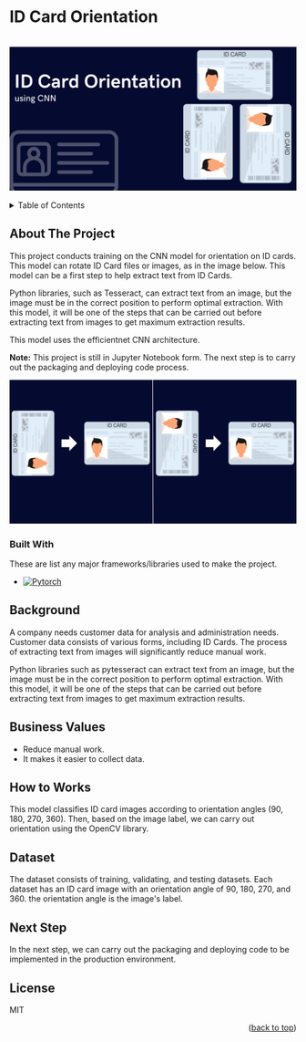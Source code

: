 # ID Card Orientation

<br />
<div align="center">
  <a href="">
    <img src="static/ID Card Orientation.png">
  </a>
</div>

<p></p>

<!-- TABLE OF CONTENTS -->
<details>
  <p>
  <summary>Table of Contents</summary>
  <ol>
    <li>
      <a href="#about-the-project">About The Project</a>
      <ul>
        <li><a href="#built-with">Built With</a></li>
      </ul>
    </li>
    <li><a href="#background">Background</a></li>
    <li><a href="#business-values">Business Values</a></li>
    <li><a href="#how-to-works">How to Works</a></li>
    <li><a href="#dataset">Dataset</a></li>
    <li><a href="#next-step">Next Step</a></li>
    <li><a href="#license">License</a></li>
  </ol>
  </p>
</details>


<p></p>

<!-- ABOUT THE PROJECT -->
## About The Project

This project conducts training on the CNN model for orientation on ID cards. This model can rotate ID Card files or images, as in the image below. This model can be a first step to help extract text from ID Cards.

Python libraries, such as Tesseract, can extract text from an image, but the image must be in the correct position to perform optimal extraction. With this model, it will be one of the steps that can be carried out before extracting text from images to get maximum extraction results.

This model uses the efficientnet CNN architecture.

**Note:** This project is still in Jupyter Notebook form. The next step is to carry out the packaging and deploying code process.

<div align="center">
  <a href="">
    <img src="static/Orientation.png">
  </a>
</div>


### Built With

These are list any major frameworks/libraries used to make the project.

* [![Pytorch][Pytorch]][Pytorch-url]


## Background

A company needs customer data for analysis and administration needs. Customer data consists of various forms, including ID Cards. The process of extracting text from images will significantly reduce manual work.

Python libraries such as pytesseract can extract text from an image, but the image must be in the correct position to perform optimal extraction. With this model, it will be one of the steps that can be carried out before extracting text from images to get maximum extraction results.

## Business Values
- Reduce manual work.
- It makes it easier to collect data.

## How to Works
This model classifies ID card images according to orientation angles (90, 180, 270, 360). Then, based on the image label, we can carry out orientation using the OpenCV library.

## Dataset
The dataset consists of training, validating, and testing datasets. Each dataset has an ID card image with an orientation angle of 90, 180, 270, and 360. the orientation angle is the image's label.

## Next Step 
In the next step, we can carry out the packaging and deploying code to be implemented in the production environment.

## License
MIT

<p align="right">(<a href="#automed-forecasting">back to top</a>)</p>


<!-- MARKDOWN LINKS & IMAGES -->
<!-- https://www.markdownguide.org/basic-syntax/#reference-style-links -->
[Pytorch]: https://img.shields.io/badge/PyTorch-EE4C2C?style=for-the-badge&logo=pytorch&logoColor=white
[Pytorch-url]: https://pytorch.org/
